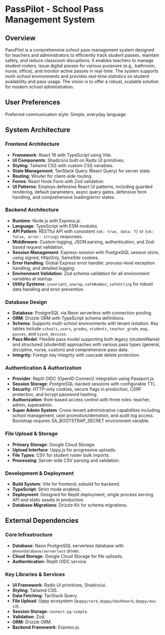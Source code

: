 # PassPilot - School Pass Management System

## Overview

PassPilot is a comprehensive school pass management system designed for teachers and administrators to efficiently track student passes, maintain safety, and reduce classroom disruptions. It enables teachers to manage student rosters, issue digital passes for various purposes (e.g., bathroom, nurse, office), and monitor active passes in real-time. The system supports multi-school environments and provides real-time statistics on student availability and pass usage. The vision is to offer a robust, scalable solution for modern school administration.

## User Preferences

Preferred communication style: Simple, everyday language.

## System Architecture

### Frontend Architecture
- **Framework**: React 18 with TypeScript using Vite.
- **UI Components**: Shadcn/ui built on Radix UI primitives.
- **Styling**: Tailwind CSS with custom CSS variables.
- **State Management**: TanStack Query (React Query) for server state.
- **Routing**: Wouter for client-side routing.
- **Forms**: React Hook Form with Zod validation.
- **UI Patterns**: Employs defensive React UI patterns, including guarded rendering, default parameters, async query gates, defensive form handling, and comprehensive loading/error states.

### Backend Architecture
- **Runtime**: Node.js with Express.js.
- **Language**: TypeScript with ESM modules.
- **API Pattern**: RESTful API with consistent `{ok: true, data: T}` or `{ok: false, error: string}` responses.
- **Middleware**: Custom logging, JSON parsing, authentication, and Zod-based request validation.
- **Session Management**: Express-session with PostgreSQL session store, using signed, HttpOnly, SameSite cookies.
- **Error Handling**: Global Express error handler, process-level exception handling, and detailed logging.
- **Environment Validation**: Zod schema validation for all environment variables at startup.
- **Utility Systems**: `invariant`, `unwrap`, `safeNumber`, `safeString` for robust data handling and error prevention.

### Database Design
- **Database**: PostgreSQL via Neon serverless with connection pooling.
- **ORM**: Drizzle ORM with TypeScript schema definitions.
- **Schema**: Supports multi-school environments with tenant isolation. Key tables include `schools`, `users`, `grades`, `students`, `teacher_grade_map`, `passes`, and `kiosk_devices`.
- **Pass Model**: Flexible pass model supporting both legacy (studentName) and structured (studentId) approaches with various pass types (general, discipline, nurse, custom) and comprehensive pass data.
- **Integrity**: Foreign key integrity with cascade delete protection.

### Authentication & Authorization
- **Provider**: Replit OIDC (OpenID Connect) integration using Passport.js.
- **Session Storage**: PostgreSQL-backed sessions with configurable TTL.
- **Security**: HTTP-only cookies, secure flags in production, CSRF protection, and bcrypt password hashing.
- **Authorization**: Role-based access control with three roles: teacher, admin, superadmin.
- **Super Admin System**: Cross-tenant administrative capabilities including school management, user promotion/demotion, and audit log access. Bootstrap requires SA_BOOTSTRAP_SECRET environment variable.

### File Upload & Storage
- **Primary Storage**: Google Cloud Storage.
- **Upload Interface**: Uppy.js for progressive uploads.
- **File Types**: CSV for student roster bulk imports.
- **Processing**: Server-side CSV parsing and validation.

### Development & Deployment
- **Build System**: Vite for frontend, esbuild for backend.
- **TypeScript**: Strict mode enabled.
- **Deployment**: Designed for Replit deployment, single process serving API and static assets in production.
- **Database Migrations**: Drizzle Kit for schema migrations.

## External Dependencies

### Core Infrastructure
- **Database**: Neon PostgreSQL serverless database with `@neondatabase/serverless` driver.
- **Cloud Storage**: Google Cloud Storage for file uploads.
- **Authentication**: Replit OIDC service.

### Key Libraries & Services
- **UI Framework**: Radix UI primitives, Shadcn/ui.
- **Styling**: Tailwind CSS.
- **Data Fetching**: TanStack Query.
- **File Upload**: Uppy ecosystem (`@uppy/core`, `@uppy/dashboard`, `@uppy/aws-s3`).
- **Session Storage**: `connect-pg-simple`.
- **Validation**: Zod.
- **ORM**: Drizzle ORM.
- **Backend Framework**: Express.js.